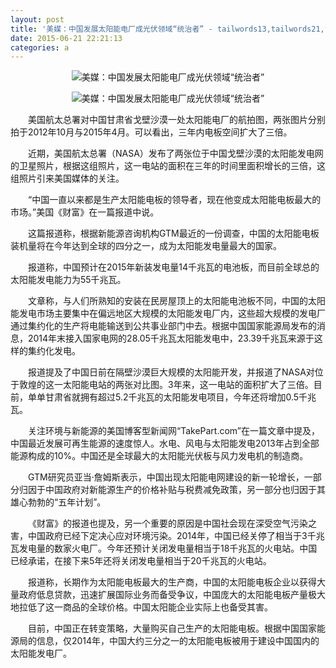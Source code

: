 ```yaml
---
layout: post
title: '美媒：中国发展太阳能电厂成光伏领域“统治者” - tailwords13,tailwords21,tailwords10,tailwords1,tailwords14,tailwords7,tailwords15,tailwords18,tailwords5,tailwords19,tailwords11,tailwords2,tailwords16,tailwords20,tailwords4,tailwords22,tailwords17,tailwords9,tailwords3'
date: 2015-06-21 22:21:13
categories: a
---
```


<div bosszone="content"><p align="center"><img alt="美媒：中国发展太阳能电厂成光伏领域“统治者”" src="http://img1.gtimg.com/news/pics/hv1/59/245/1864/121269134.jpg"></p><p align="center"><img alt="美媒：中国发展太阳能电厂成光伏领域“统治者”" src="http://img1.gtimg.com/news/pics/hv1/60/245/1864/121269135.jpg"></p><p style="TEXT-INDENT: 2em">美国航太总署对中国甘肃省戈壁沙漠一处太阳能电厂的航拍图，两张图片分别拍于2012年10月与2015年4月。可以看出，三年内电板空间扩大了三倍。</p><p style="TEXT-INDENT: 2em">近期，美国航太总署（NASA）发布了两张位于中国戈壁沙漠的太阳能发电网的卫星照片，根据这组照片，这一电站的面积在三年的时间里面积增长的三倍，这组照片引来美国媒体的关注。</p><p style="TEXT-INDENT: 2em">“中国一直以来都是生产太阳能电板的领导者，现在他变成太阳能电板最大的市场。”美国《财富》在一篇报道中说。</p><p style="TEXT-INDENT: 2em">这篇报道称，根据新能源咨询机构GTM最近的一份调查，中国的太阳能电板装机量将在今年达到全球的四分之一，成为太阳能发电量最大的国家。</p><p style="TEXT-INDENT: 2em">报道称，中国预计在2015年新装发电量14千兆瓦的电池板，而目前全球总的太阳能发电能力为55千兆瓦。</p><p style="TEXT-INDENT: 2em">文章称，与人们所熟知的安装在民房屋顶上的太阳能电池板不同，中国的太阳能发电市场主要集中在偏远地区大规模的太阳能发电厂内，这些超大规模的发电厂通过集约化的生产将电能输送到公共事业部门中去。根据中国国家能源局发布的消息，2014年末接入国家电网的28.05千兆瓦太阳能发电中，23.39千兆瓦来源于这样的集约化发电。</p><p style="TEXT-INDENT: 2em">报道提及了中国日前在隔壁沙漠巨大规模的太阳能开发，并报道了NASA对位于敦煌的这一太阳能电站的两张对比图。3年来，这一电站的面积扩大了三倍。目前，单单甘肃省就拥有超过5.2千兆瓦的太阳能发电项目，今年还将增加0.5千兆瓦。</p><p style="TEXT-INDENT: 2em">关注环境与新能源的美国博客型新闻网“TakePart.com”在一篇文章中提及，中国最近发展可再生能源的速度惊人。水电、风电与太阳能发电2013年占到全部能源构成的10%。中国还是全球最大的太阳能光伏板与风力发电机的制造商。</p><p style="TEXT-INDENT: 2em">GTM研究员亚当·詹姆斯表示，中国出现太阳能电网建设的新一轮增长，一部分归因于中国政府对新能源生产的价格补贴与税费减免政策，另一部分也归因于其雄心勃勃的“五年计划”。</p><p style="TEXT-INDENT: 2em">《财富》的报道也提及，另一个重要的原因是中国社会现在深受空气污染之害，中国政府已经下定决心应对环境污染。2014年，中国已经关停了相当于3千兆瓦发电量的数家火电厂。今年还预计关闭发电量相当于18千兆瓦的火电站。中国已经承诺，在接下来5年还将关闭发电量相当于20千兆瓦的火电站。</p><p style="TEXT-INDENT: 2em">报道称，长期作为太阳能电板最大的生产商，中国的太阳能电板企业以获得大量政府低息贷款，迅速扩展国际业务而备受争议，中国庞大的太阳能电板产量极大地拉低了这一商品的全球价格。中国太阳能企业实际上也备受其害。</p><p style="TEXT-INDENT: 2em">目前，中国正在转变策略，大量购买自己生产的太阳能电板。根据中国国家能源局的信息，仅2014年，中国大约三分之一的太阳能电板被用于建设中国国内的太阳能发电厂。</p></div>